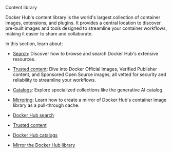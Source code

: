 Content library


Docker Hub's content library is the world's largest collection of
container images, extensions, and plugins. It provides a central location to
discover pre-built images and tools designed to streamline your container
workflows, making it easier to share and collaborate.

In this section, learn about:

- [Search](./search.md): Discover how to browse and search Docker Hub's extensive resources.
- [Trusted content](./trusted-content.md): Dive into Docker Official Images,
  Verified Publisher content, and Sponsored Open Source images, all vetted for
  security and reliability to streamline your workflows.
- [Catalogs](./catalogs.md): Explore specialized collections like the generative AI catalog.
- [Mirroring](./mirror.md): Learn how to create a mirror of Docker Hub's
  container image library as a pull-through cache.


- [Docker Hub search](https://docs.docker.com/docker-hub/image-library/search/)

- [Trusted content](https://docs.docker.com/docker-hub/image-library/trusted-content/)

- [Docker Hub catalogs](https://docs.docker.com/docker-hub/image-library/catalogs/)

- [Mirror the Docker Hub library](https://docs.docker.com/docker-hub/image-library/mirror/)
